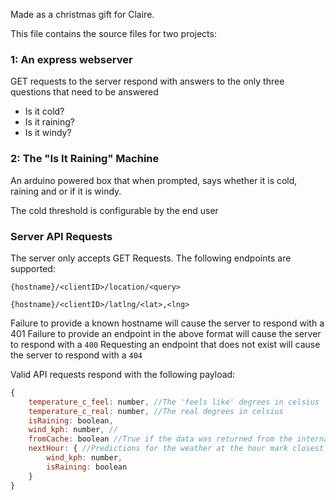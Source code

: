 Made as a christmas gift for Claire.

This file contains the source files for two projects:
### 1: An express webserver
GET requests to the server respond with answers to the only three questions that need to be answered
- Is it cold? 
- Is it raining?
- Is it windy?

### 2: The "Is It Raining" Machine
An arduino powered box that when prompted, says whether it is cold, raining and or if it is windy.

The cold threshold is configurable by the end user

### Server API Requests
The server only accepts GET Requests. The following endpoints are supported:

`{hostname}/<clientID>/location/<query>`

`{hostname}/<clientID>/latlng/<lat>,<lng>`

Failure to provide a known hostname will cause the server to respond with a 401
Failure to provide an endpoint in the above format will cause the server to respond with a `400`
Requesting an endpoint that does not exist will cause the server to respond with a `404`

Valid API requests respond with the following payload:
```js
{
    temperature_c_feel: number, //The 'feels like' degrees in celsius
    temperature_c_real: number, //The real degrees in celsius
    isRaining: boolean,
    wind_kph: number, //
    fromCache: boolean //True if the data was returned from the internal cache rather than pirate weather
    nextHour: { //Predictions for the weather at the hour mark closest to an hour from the request time
        wind_kph: number,
        isRaining: boolean
    }
}
```
